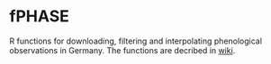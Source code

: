 # fPHASE
R functions for downloading, filtering and interpolating phenological observations in Germany. The functions are decribed in [wiki](https://github.com/EMRAgit/fPHASE.wiki.git).
